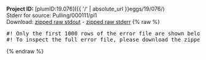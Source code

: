 **Project ID:** [plumID:19.076]({{ '/' | absolute_url }}eggs/19/076/)  
Stderr for source:  Pulling/000111/pl1   
Download: [zipped raw stdout](pl1.plumed_master.stdout.txt.zip) - [zipped raw stderr](pl1.plumed_master.stderr.txt.zip) 
{% raw %}
<pre>
#! Only the first 1000 rows of the error file are shown below
#! To inspect the full error file, please download the zipped raw stderr file above
</pre>
{% endraw %}
